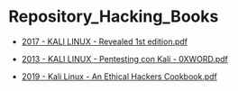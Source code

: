 # Repository_Hacking_Books

- [2017 - KALI LINUX  - Revealed 1st edition.pdf](https://drive.google.com/file/d/16chyrBOEp3C4TnN6tqJN7GY7bJwFVc_o/view?usp=sharing) 

- [2013 - KALI LINUX - Pentesting con Kali - 0XWORD.pdf](https://drive.google.com/file/d/1hLYMNetI7A6bbm6uUCAghdCKfevbKXJH/view?usp=sharing)

- [2019 - Kali Linux - An Ethical Hackers Cookbook.pdf](https://drive.google.com/file/d/1nuEKYNFI0rh6o4gvXI5S39Cj5JQfACUL/view?usp=sharing)
